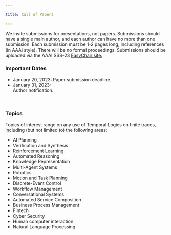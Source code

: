 ```yaml
---

title: Call of Papers

---
```


We invite submissions for presentations, not papers. Submissions should have a single main author, and each author 
can have no more than one submission. Each submission must be 1-2 pages long, including references (in AAAI style). 
There will be no formal proceedings. Submissions should be uploaded via the AAAI SSS-23 
<a href="https://easychair.org/conferences/?conf=sss23" target="_blank" > EasyChair site.</a>
<br>

<h3>Important Dates</h3>
<ul>
  <li> January 20, 2023: Paper submission deadline. </li> 
  <li> January 31, 2023:</li> Author notification.
</ul>

<br>

<h3>Topics</h3>

Topics of interest range on any use of Temporal Logics on finite traces, including (but not limited to) the following areas:
<br>

<ul>
  <li>AI Planning</li> 
  <li>Verification and Synthesis</li> 
  <li>Reinforcement Learning</li> 
  <li>Automated Reasoning</li> 
  <li>Knowledge Representation</li> 
  <li>Multi-Agent Systems</li> 
  <li>Robotics</li> 
  <li>Motion and Task Planning </li> 
  <li>Discrete-Event Control</li> 
  <li>Workflow Management</li> 
  <li>Conversational Systems  </li> 
  <li>Automated Service Composition</li> 
  <li>Business Process Management</li> 
  <li>Fintech</li> 
  <li>Cyber Security</li> 
  <li>Human computer interaction</li> 
  <li>Natural Language Processing</li> 
</ul>

<br>


